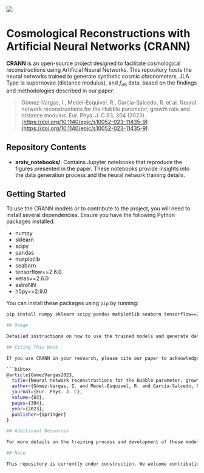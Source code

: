 [<img src="https://img.shields.io/badge/astro--ph.CO-arXiv%3A2104.00595-red.svg">](https://arxiv.org/abs/2104.00595)

# Cosmological Reconstructions with Artificial Neural Networks (CRANN)

**CRANN** is an open-source project designed to facilitate cosmological reconstructions using Artificial Neural Networks. This repository hosts the neural networks trained to generate synthetic cosmic chronometers, JLA Type Ia supernovae (distance modulus), and $f_{\sigma8}$ data, based on the findings and methodologies described in our paper:

> Gómez-Vargas, I., Medel-Esquivel, R., García-Salcedo, R. et al. Neural network reconstructions for the Hubble parameter, growth rate and distance modulus. Eur. Phys. J. C 83, 304 (2023). [https://doi.org/10.1140/epjc/s10052-023-11435-9](https://doi.org/10.1140/epjc/s10052-023-11435-9).

## Repository Contents

- **arxiv_notebooks/**: Contains Jupyter notebooks that reproduce the figures presented in the paper. These notebooks provide insights into the data generation process and the neural network training details.

## Getting Started

To use the CRANN models or to contribute to the project, you will need to install several dependencies. Ensure you have the following Python packages installed:

- numpy
- sklearn
- scipy
- pandas
- matplotlib
- seaborn
- tensorflow==2.6.0
- keras==2.6.0
- astroNN
- h5py==2.9.0

You can install these packages using `pip` by running:

```bash
pip install numpy sklearn scipy pandas matplotlib seaborn tensorflow==2.6.0 keras==2.6.0 astroNN h5py==2.9.0

## Usage

Detailed instructions on how to use the trained models and generate data can be found in the **arxiv_notebooks/** directory. Each notebook is documented to guide you through the process of generating synthetic cosmological data.

## Citing This Work

If you use CRANN in your research, please cite our paper to acknowledge the work that has gone into developing this resource:

```bibtex
@article{GomezVargas2023,
  title={Neural network reconstructions for the Hubble parameter, growth rate and distance modulus},
  author={Gómez-Vargas, I. and Medel-Esquivel, R. and García-Salcedo, R. and others},
  journal={Eur. Phys. J. C},
  volume={83},
  pages={304},
  year={2023},
  publisher={Springer}
}

## Additional Resources

For more details on the training process and development of these models, please refer to our related repository: [neuralCosmoReconstruction](https://github.com/igomezv/neuralCosmoReconstruction).

## Note

This repository is currently under construction. We welcome contributions and suggestions to improve the project.
